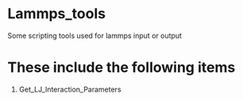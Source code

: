 # Lammps_tools
 Some scripting tools used for lammps input or output
# These include the following items
1. Get_LJ_Interaction_Parameters